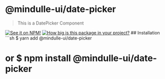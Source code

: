 # @mindulle-ui/date-picker

> This is a DatePicker Component

[![See it on NPM!](https://img.shields.io/npm/v/@mindulle-ui/date-picker?style=for-the-badge)](https://www.npmjs.com/package/@mindulle-ui/date-picker) [![How big is this package in your
project?](https://img.shields.io/bundlephobia/minzip/@mindulle-ui/date-picker?style=for-the-badge)](https://bundlephobia.com/result?p=@mindulle-ui/date-picker) ## Installation ```sh $ yarn add @mindulle-ui/date-picker
# or $ npm install @mindulle-ui/date-picker
```